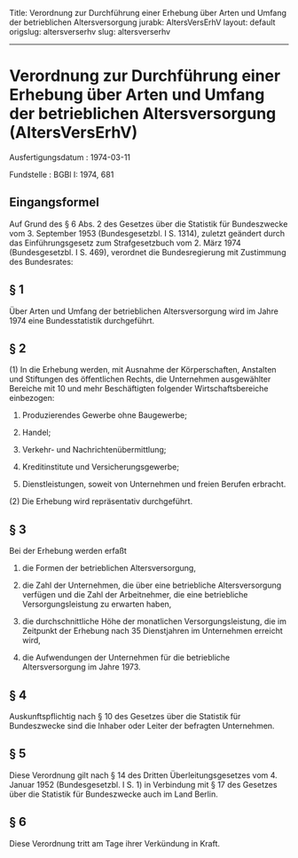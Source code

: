 Title: Verordnung zur Durchführung einer Erhebung über Arten und Umfang der betrieblichen
  Altersversorgung
jurabk: AltersVersErhV
layout: default
origslug: altersverserhv
slug: altersverserhv

---

# Verordnung zur Durchführung einer Erhebung über Arten und Umfang der betrieblichen Altersversorgung (AltersVersErhV)

Ausfertigungsdatum
:   1974-03-11

Fundstelle
:   BGBl I: 1974, 681



## Eingangsformel

Auf Grund des § 6 Abs. 2 des Gesetzes über die Statistik für
Bundeszwecke vom 3. September 1953 (Bundesgesetzbl. I S. 1314),
zuletzt geändert durch das Einführungsgesetz zum Strafgesetzbuch vom
2\. März 1974 (Bundesgesetzbl. I S. 469), verordnet die Bundesregierung
mit Zustimmung des Bundesrates:


## § 1

Über Arten und Umfang der betrieblichen Altersversorgung wird im Jahre
1974 eine Bundesstatistik durchgeführt.


## § 2

(1) In die Erhebung werden, mit Ausnahme der Körperschaften, Anstalten
und Stiftungen des öffentlichen Rechts, die Unternehmen ausgewählter
Bereiche mit 10 und mehr Beschäftigten folgender Wirtschaftsbereiche
einbezogen:

1.  Produzierendes Gewerbe ohne Baugewerbe;


2.  Handel;


3.  Verkehr- und Nachrichtenübermittlung;


4.  Kreditinstitute und Versicherungsgewerbe;


5.  Dienstleistungen, soweit von Unternehmen und freien Berufen erbracht.




(2) Die Erhebung wird repräsentativ durchgeführt.


## § 3

Bei der Erhebung werden erfaßt

1.  die Formen der betrieblichen Altersversorgung,


2.  die Zahl der Unternehmen, die über eine betriebliche Altersversorgung
    verfügen und die Zahl der Arbeitnehmer, die eine betriebliche
    Versorgungsleistung zu erwarten haben,


3.  die durchschnittliche Höhe der monatlichen Versorgungsleistung, die im
    Zeitpunkt der Erhebung nach 35 Dienstjahren im Unternehmen erreicht
    wird,


4.  die Aufwendungen der Unternehmen für die betriebliche Altersversorgung
    im Jahre 1973.





## § 4

Auskunftspflichtig nach § 10 des Gesetzes über die Statistik für
Bundeszwecke sind die Inhaber oder Leiter der befragten Unternehmen.


## § 5

Diese Verordnung gilt nach § 14 des Dritten Überleitungsgesetzes vom
4\. Januar 1952 (Bundesgesetzbl. I S. 1) in Verbindung mit § 17 des
Gesetzes über die Statistik für Bundeszwecke auch im Land Berlin.


## § 6

Diese Verordnung tritt am Tage ihrer Verkündung in Kraft.

